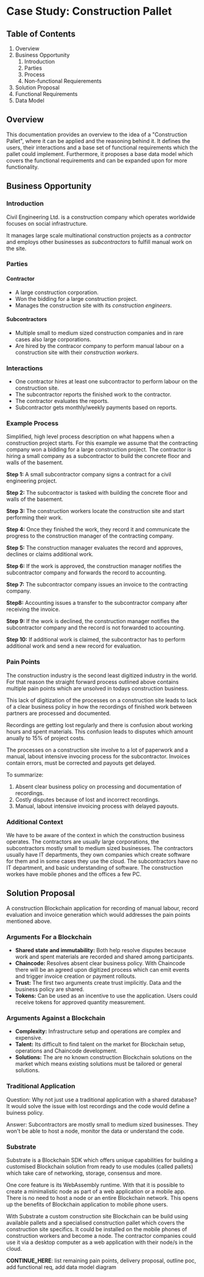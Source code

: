 # Case Study: Construction Pallet

## Table of Contents

 1. Overview
 1. Business Opportunity
    1. Introduction
    1. Parties
    1. Process
    1. Non-functional Requierements
 1. Solution Proposal
 1. Functional Requirements
 1. Data Model

## Overview

This documentation provides an overview to the idea of a "Construction Pallet", where it can be applied and the reasoning behind it. It defines the users, their interactions and a base set of functional requirements which the pallet could implement. Furthermore, it proposes a base data model which covers the functional requirements and can be expanded upon for more functionality.

## Business Opportunity

### Introduction

Civil Engineering Ltd. is a construction company which operates worldwide focuses on social infrastructure.

It manages large scale multinational construction projects as a *contractor* and employs other businesses as *subcontractors* to fulfill manual work on the site.

### Parties

#### Contractor

- A large construction corporation.
- Won the bidding for a large construction project.
- Manages the construction site with its *construction engineers*.

#### Subcontractors

- Multiple small to medium sized construction companies and in rare cases also large corporations.
- Are hired by the contracor company to perform manual labour on a construction site with their *construction workers*.

### Interactions

- One contractor hires at least one subcontractor to perform labour on the construction site.
- The subcontractor reports the finished work to the contractor.
- The contractor evaluates the reports.
- Subcontractor gets monthly/weekly payments based on reports.

### Example Process

Simplified, high level process description on what happens when a construction project starts. For this example we assume that the contracting company won a bidding for a large construction project. The contractor is hiring a small company as a subcontractor to build the concrete floor and walls of the basement.

**Step 1:** A small subcontractor company signs a contract for a civil engineering project.

**Step 2:** The subcontractor is tasked with building the concrete floor and walls of the basement.

**Step 3:** The construction workers locate the construction site and start performing their work.

**Step 4:** Once they finished the work, they record it and communicate the progress to the construction manager of the contracting company.

**Step 5:** The construction manager evaluates the record and approves, declines or claims additional work.

**Step 6:** If the work is approved, the construction manager notifies the subcontractor company and forwards the record to accounting.

**Step 7:** The subcontractor company issues an invoice to the contracting company.

**Step8:** Accounting issues a transfer to the subcontractor company after receiving the invoice.

**Step 9:** If the work is declined, the construction manager notifies the subcontractor company and the record is not forwarded to accounting.

**Step 10:** If additional work is claimed, the subcontractor has to perform additional work and send a new record for evaluation.

### Pain Points

The construction industry is the second least digitized industry in the world. For that reason the straight forward process outlined above contains multiple pain points which are unsolved in todays construction business.

This lack of digitization of the processes on a construction site leads to lack of a clear business policy in how the recordings of finished work between partners are processed and documented.

Recordings are getting lost regularly and there is confusion about working hours and spent materials. This confusion leads to disputes which amount anually to 15% of project costs.

The processes on a construction site involve to a lot of paperwork and a manual, labout intensive invocing process for the subcontractor. Invoices contain errors, must be corrected and payouts get delayed.

To summarize:

1. Absent clear business policy on processing and documentation of recordings.
2. Costly disputes because of lost and incorrect recordings.
3. Manual, labout intensive invoicing process with delayed payouts.

### Additional Context

We have to be aware of the context in which the construction business operates. The contractors are usually large corporations, the subcontractors mostly small to medium sized businesses. The contractors usually have IT departments, they own companies which create software for them and in some cases they use the cloud. The subcontractors have no IT department, and basic understanding of software. The construction workes have mobile phones and the offices a few PC.

## Solution Proposal

A construction Blockchain application for recording of manual labour, record evaluation and invoice generation which would addresses the pain points mentioned above.

### Arguments For a Blockchain

- **Shared state and immutability:** Both help resolve disputes because work and spent materials are recorded and shared among participants.
- **Chaincode:** Resolves absent clear business policy. With Chaincode there will be an agreed upon digitized process which can emit events and trigger invoice creation or payment rollouts.
- **Trust:** The first two arguments create trust implicitly. Data and the business policy are shared.
- **Tokens:** Can be used as an incentive to use the application. Users could receive tokens for approved quantity measurement.

### Arguments Against a Blockchain

- **Complexity:** Infrastructure setup and operations are complex and expensive.
- **Talent:** Its difficult to find talent on the market for Blockchain setup, operations and Chaincode development.
- **Solutions:** The are no known construction Blockchain solutions on the market which means existing solutions must be tailored or general solutions.

### Traditional Application

Question: Why not just use a traditional application with a shared database? It would solve the issue with lost recordings and the code would define a buiness policy.

Answer: Subcontractors are mostly small to medium sized businesses. They won't be able to host a node, monitor the data or understand the code.

### Substrate

Substrate is a Blockchain SDK which offers unique capabilities for building a customised Blockchain solution from ready to use modules (called pallets) which take care of networking, storage, consensus and more.

One core feature is its WebAssembly runtime. With that it is possible to create a minimalistic node as part of a web application or a mobile app. There is no need to host a node or an entire Blockchain network. This opens up the benefits of Blockchain application to mobile phone users.

With Substrate a custom construction site Blockchain can be build using available pallets and a specialised construction pallet which covers the construction site specifics. It could be installed on the mobile phones of construction workers and become a node. The contractor companies could use it via a desktop computer as a web application with their node/s in the cloud.

**CONTINUE_HERE**: list remaining pain points, delivery proposal, outline poc, add functional req, add data model diagram
